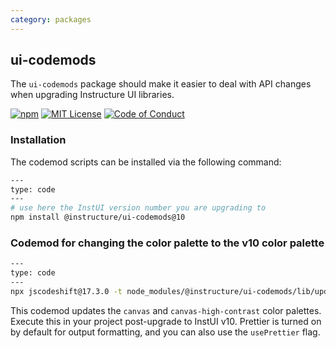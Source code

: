 ```yaml
---
category: packages
---
```


## ui-codemods

The `ui-codemods` package should make it easier to deal with API changes when upgrading Instructure UI libraries.

[![npm][npm]][npm-url]
[![MIT License][license-badge]][license]
[![Code of Conduct][coc-badge]][coc]

### Installation

The codemod scripts can be installed via the following command:

```sh
---
type: code
---
# use here the InstUI version number you are upgrading to
npm install @instructure/ui-codemods@10
```

### Codemod for changing the color palette to the v10 color palette

```sh
---
type: code
---
npx jscodeshift@17.3.0 -t node_modules/@instructure/ui-codemods/lib/updateV10Breaking.ts <path> --usePrettier=false
```

This codemod updates the `canvas` and `canvas-high-contrast` color palettes. Execute this in your project post-upgrade to InstUI v10. Prettier is turned on by default for output formatting, and you can also use the `usePrettier` flag.

[npm]: https://img.shields.io/npm/v/@instructure/ui-codemods.svg
[npm-url]: https://npmjs.com/package/@instructure/ui-codemods
[license-badge]: https://img.shields.io/npm/l/instructure-ui.svg?style=flat-square
[license]: https://github.com/instructure/instructure-ui/blob/master/LICENSE.md
[coc-badge]: https://img.shields.io/badge/code%20of-conduct-ff69b4.svg?style=flat-square
[coc]: https://github.com/instructure/instructure-ui/blob/master/CODE_OF_CONDUCT.md
